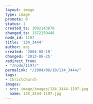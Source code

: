 ```yaml
---
layout: image
type: image
promote: 0
status: 1
created_ts: 1092143870
changed_ts: 1372159446
node_id: 1197
title: '134_3444'
author: anj
created: '2004-08-10'
changed: '2013-06-25'
redirect_from:
- "/node/1197/"
permalink: "/2004/08/10/134_3444/"
tags:
- Christchurch
images:
- src: image/images/134_3444-1197.jpg
  name: 134_3444-1197.jpg
---
```


